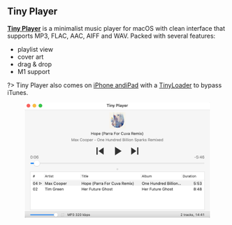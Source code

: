 ## Tiny Player
[**Tiny Player**](https://www.catnapgames.com/tiny-player-for-mac/) is a minimalist music player for macOS with clean interface that supports MP3, FLAC, AAC, AIFF and WAV. Packed with several features:

- playlist view
- cover art
- drag & drop
- M1 support

?> Tiny Player also comes on [iPhone andiPad](https://www.catnapgames.com/tiny-player/) with a [TinyLoader](https://www.catnapgames.com/tiny-loader/) to bypass iTunes.

<figure class="thumbnails">
    <img src="_images/tp.png" alt="Tiny player playlist view" title="Tiny player">
</figure>